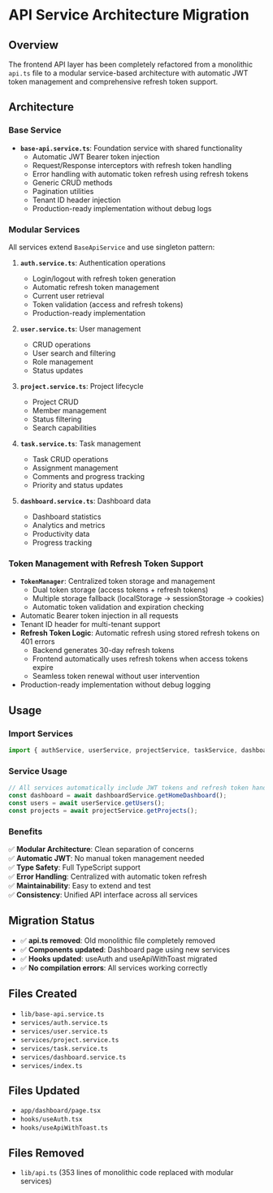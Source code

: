 # API Service Architecture Migration

## Overview

The frontend API layer has been completely refactored from a monolithic `api.ts` file to a modular service-based architecture with automatic JWT token management and comprehensive refresh token support.

## Architecture

### Base Service

- **`base-api.service.ts`**: Foundation service with shared functionality
  - Automatic JWT Bearer token injection
  - Request/Response interceptors with refresh token handling
  - Error handling with automatic token refresh using refresh tokens
  - Generic CRUD methods
  - Pagination utilities
  - Tenant ID header injection
  - Production-ready implementation without debug logs

### Modular Services

All services extend `BaseApiService` and use singleton pattern:

1. **`auth.service.ts`**: Authentication operations
   - Login/logout with refresh token generation
   - Automatic refresh token management
   - Current user retrieval
   - Token validation (access and refresh tokens)
   - Production-ready implementation

2. **`user.service.ts`**: User management
   - CRUD operations
   - User search and filtering
   - Role management
   - Status updates

3. **`project.service.ts`**: Project lifecycle
   - Project CRUD
   - Member management
   - Status filtering
   - Search capabilities

4. **`task.service.ts`**: Task management
   - Task CRUD operations
   - Assignment management
   - Comments and progress tracking
   - Priority and status updates

5. **`dashboard.service.ts`**: Dashboard data
   - Dashboard statistics
   - Analytics and metrics
   - Productivity data
   - Progress tracking

### Token Management with Refresh Token Support

- **`TokenManager`**: Centralized token storage and management
  - Dual token storage (access tokens + refresh tokens)
  - Multiple storage fallback (localStorage → sessionStorage → cookies)
  - Automatic token validation and expiration checking
- Automatic Bearer token injection in all requests
- Tenant ID header for multi-tenant support
- **Refresh Token Logic**: Automatic refresh using stored refresh tokens on 401 errors
  - Backend generates 30-day refresh tokens
  - Frontend automatically uses refresh tokens when access tokens expire
  - Seamless token renewal without user intervention
- Production-ready implementation without debug logging

## Usage

### Import Services

```typescript
import { authService, userService, projectService, taskService, dashboardService } from '../services';
```

### Service Usage

```typescript
// All services automatically include JWT tokens and refresh token handling
const dashboard = await dashboardService.getHomeDashboard();
const users = await userService.getUsers();
const projects = await projectService.getProjects();
```

### Benefits
✅ **Modular Architecture**: Clean separation of concerns  
✅ **Automatic JWT**: No manual token management needed  
✅ **Type Safety**: Full TypeScript support  
✅ **Error Handling**: Centralized with automatic token refresh  
✅ **Maintainability**: Easy to extend and test  
✅ **Consistency**: Unified API interface across all services  

## Migration Status
- ✅ **api.ts removed**: Old monolithic file completely removed
- ✅ **Components updated**: Dashboard page using new services
- ✅ **Hooks updated**: useAuth and useApiWithToast migrated
- ✅ **No compilation errors**: All services working correctly

## Files Created
- `lib/base-api.service.ts`
- `services/auth.service.ts`
- `services/user.service.ts`
- `services/project.service.ts`
- `services/task.service.ts`
- `services/dashboard.service.ts`
- `services/index.ts`

## Files Updated
- `app/dashboard/page.tsx`
- `hooks/useAuth.tsx`
- `hooks/useApiWithToast.ts`

## Files Removed
- `lib/api.ts` (353 lines of monolithic code replaced with modular services)
